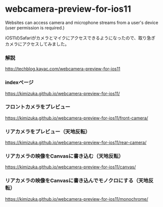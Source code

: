 # webcamera-preview-for-ios11
Websites can access camera and microphone streams from a user's device (user permission is required.)

iOS11のSafariがカメラとマイクにアクセスできるようになったので、取り急ぎカメラにアクセスしてみました。

### 解説
http://techblog.kayac.com/webcamera-preview-for-ios11

### indexページ
https://kimizuka.github.io/webcamera-preview-for-ios11/

### フロントカメラをプレビュー
https://kimizuka.github.io/webcamera-preview-for-ios11/front-camera/

### リアカメラをプレビュー（天地反転）
https://kimizuka.github.io/webcamera-preview-for-ios11/rear-camera/

### リアカメラの映像をCanvasに書き込む（天地反転）
https://kimizuka.github.io/webcamera-preview-for-ios11/canvas/

### リアカメラの映像をCanvasに書き込んでモノクロにする（天地反転）
https://kimizuka.github.io/webcamera-preview-for-ios11/monochrome/
